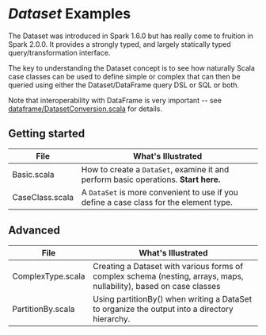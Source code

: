 # _Dataset_ Examples

The Dataset was introduced in Spark 1.6.0 but has really come to fruition in Spark 2.0.0. It
provides a strongly typed, and largely statically typed query/transformation interface.

The key to understanding the Dataset concept is to see how naturally
Scala case classes can be used to define simple or complex that can then be queried
using either the Dataset/DataFrame query DSL or SQL or both.

Note that interoperability with DataFrame is very important -- see
[dataframe/DatasetConversion.scala](../dataframe/DatasetConversion.scala) for
details.


## Getting started

| File                  | What's Illustrated    |
|-----------------------|-----------------------|
| Basic.scala           | How to create a `DataSet`, examine it and perform basic operations. **Start here.** |
| CaseClass.scala       | A `DataSet` is more convenient to use if you define a case class for the element type. |

## Advanced

| File                  | What's Illustrated    |
|-----------------------|-----------------------|
| ComplexType.scala   | Creating a Dataset with various forms of complex schema (nesting, arrays, maps, nullability), based on case classes |
| PartitionBy.scala | Using partitionBy() when writing a DataSet to organize the output into a directory hierarchy. |
